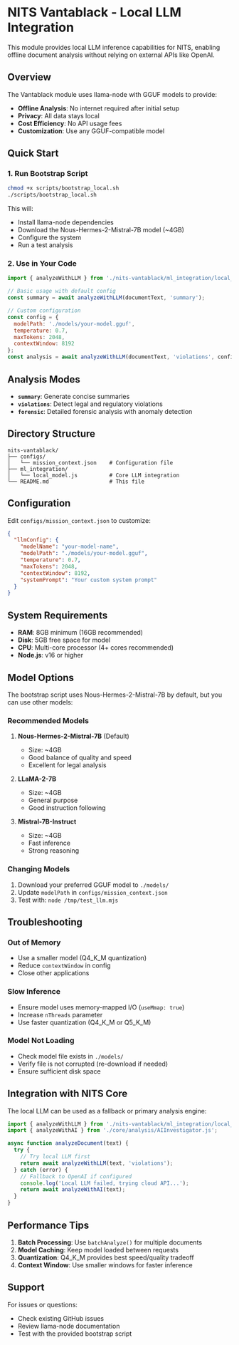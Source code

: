 # NITS Vantablack - Local LLM Integration

This module provides local LLM inference capabilities for NITS, enabling offline document analysis without relying on external APIs like OpenAI.

## Overview

The Vantablack module uses llama-node with GGUF models to provide:
- **Offline Analysis**: No internet required after initial setup
- **Privacy**: All data stays local
- **Cost Efficiency**: No API usage fees
- **Customization**: Use any GGUF-compatible model

## Quick Start

### 1. Run Bootstrap Script

```bash
chmod +x scripts/bootstrap_local.sh
./scripts/bootstrap_local.sh
```

This will:
- Install llama-node dependencies
- Download the Nous-Hermes-2-Mistral-7B model (~4GB)
- Configure the system
- Run a test analysis

### 2. Use in Your Code

```javascript
import { analyzeWithLLM } from './nits-vantablack/ml_integration/local_model.js';

// Basic usage with default config
const summary = await analyzeWithLLM(documentText, 'summary');

// Custom configuration
const config = {
  modelPath: './models/your-model.gguf',
  temperature: 0.7,
  maxTokens: 2048,
  contextWindow: 8192
};
const analysis = await analyzeWithLLM(documentText, 'violations', config);
```

## Analysis Modes

- **`summary`**: Generate concise summaries
- **`violations`**: Detect legal and regulatory violations
- **`forensic`**: Detailed forensic analysis with anomaly detection

## Directory Structure

```
nits-vantablack/
├── configs/
│   └── mission_context.json    # Configuration file
├── ml_integration/
│   └── local_model.js          # Core LLM integration
└── README.md                   # This file
```

## Configuration

Edit `configs/mission_context.json` to customize:

```json
{
  "llmConfig": {
    "modelName": "your-model-name",
    "modelPath": "./models/your-model.gguf",
    "temperature": 0.7,
    "maxTokens": 2048,
    "contextWindow": 8192,
    "systemPrompt": "Your custom system prompt"
  }
}
```

## System Requirements

- **RAM**: 8GB minimum (16GB recommended)
- **Disk**: 5GB free space for model
- **CPU**: Multi-core processor (4+ cores recommended)
- **Node.js**: v16 or higher

## Model Options

The bootstrap script uses Nous-Hermes-2-Mistral-7B by default, but you can use other models:

### Recommended Models

1. **Nous-Hermes-2-Mistral-7B** (Default)
   - Size: ~4GB
   - Good balance of quality and speed
   - Excellent for legal analysis

2. **LLaMA-2-7B**
   - Size: ~4GB
   - General purpose
   - Good instruction following

3. **Mistral-7B-Instruct**
   - Size: ~4GB
   - Fast inference
   - Strong reasoning

### Changing Models

1. Download your preferred GGUF model to `./models/`
2. Update `modelPath` in `configs/mission_context.json`
3. Test with: `node /tmp/test_llm.mjs`

## Troubleshooting

### Out of Memory
- Use a smaller model (Q4_K_M quantization)
- Reduce `contextWindow` in config
- Close other applications

### Slow Inference
- Ensure model uses memory-mapped I/O (`useMmap: true`)
- Increase `nThreads` parameter
- Use faster quantization (Q4_K_M or Q5_K_M)

### Model Not Loading
- Check model file exists in `./models/`
- Verify file is not corrupted (re-download if needed)
- Ensure sufficient disk space

## Integration with NITS Core

The local LLM can be used as a fallback or primary analysis engine:

```javascript
import { analyzeWithLLM } from './nits-vantablack/ml_integration/local_model.js';
import { analyzeWithAI } from './core/analysis/AIInvestigator.js';

async function analyzeDocument(text) {
  try {
    // Try local LLM first
    return await analyzeWithLLM(text, 'violations');
  } catch (error) {
    // Fallback to OpenAI if configured
    console.log('Local LLM failed, trying cloud API...');
    return await analyzeWithAI(text);
  }
}
```

## Performance Tips

1. **Batch Processing**: Use `batchAnalyze()` for multiple documents
2. **Model Caching**: Keep model loaded between requests
3. **Quantization**: Q4_K_M provides best speed/quality tradeoff
4. **Context Window**: Use smaller windows for faster inference

## Support

For issues or questions:
- Check existing GitHub issues
- Review llama-node documentation
- Test with the provided bootstrap script
